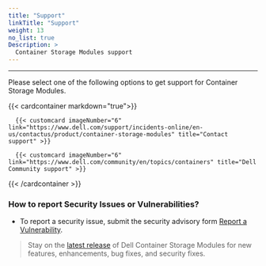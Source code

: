 ```yaml
---
title: "Support"
linkTitle: "Support"
weight: 13 
no_list: true 
Description: >
  Container Storage Modules support
---
```

<hr>

Please select one of the following options to get support for Container Storage Modules.

{{< cardcontainer markdown="true">}}
      
      {{< customcard imageNumber="6" link="https://www.dell.com/support/incidents-online/en-us/contactus/product/container-storage-modules" title="Contact support" >}}  

      {{< customcard imageNumber="6" link="https://www.dell.com/community/en/topics/containers" title="Dell Community support" >}} 

{{< /cardcontainer >}}

### How to report Security Issues or Vulnerabilities?

- To report a security issue, submit the security advisory form [Report a Vulnerability](https://github.com/dell/csm/security/advisories/new).
> Stay on the [latest release](https://github.com/dell/csm/releases/latest) of Dell Container Storage Modules for new features, enhancements, bug fixes, and security fixes.
